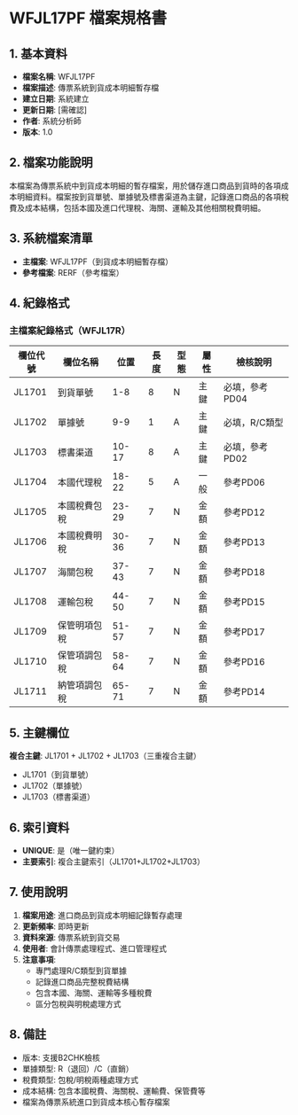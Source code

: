 # WFJL17PF 檔案規格書

## 1. 基本資料
- **檔案名稱**: WFJL17PF
- **檔案描述**: 傳票系統到貨成本明細暫存檔
- **建立日期**: 系統建立
- **更新日期**: [需確認]
- **作者**: 系統分析師
- **版本**: 1.0

## 2. 檔案功能說明
本檔案為傳票系統中到貨成本明細的暫存檔案，用於儲存進口商品到貨時的各項成本明細資料。檔案按到貨單號、單據號及標書渠道為主鍵，記錄進口商品的各項稅費及成本結構，包括本國及進口代理稅、海關、運輸及其他相關稅費明細。

## 3. 系統檔案清單
- **主檔案**: WFJL17PF（到貨成本明細暫存檔）
- **參考檔案**: RERF（參考檔案）

## 4. 紀錄格式

### 主檔案紀錄格式（WFJL17R）
| 欄位代號 | 欄位名稱 | 位置 | 長度 | 型態 | 屬性 | 檢核說明 |
|----------|----------|------|------|------|------|----------|
| JL1701 | 到貨單號 | 1-8 | 8 | N | 主鍵 | 必填，參考PD04 |
| JL1702 | 單據號 | 9-9 | 1 | A | 主鍵 | 必填，R/C類型 |
| JL1703 | 標書渠道 | 10-17 | 8 | A | 主鍵 | 必填，參考PD02 |
| JL1704 | 本國代理稅 | 18-22 | 5 | A | 一般 | 參考PD06 |
| JL1705 | 本國稅費包稅 | 23-29 | 7 | N | 金額 | 參考PD12 |
| JL1706 | 本國稅費明稅 | 30-36 | 7 | N | 金額 | 參考PD13 |
| JL1707 | 海關包稅 | 37-43 | 7 | N | 金額 | 參考PD18 |
| JL1708 | 運輸包稅 | 44-50 | 7 | N | 金額 | 參考PD15 |
| JL1709 | 保管明項包稅 | 51-57 | 7 | N | 金額 | 參考PD17 |
| JL1710 | 保管項調包稅 | 58-64 | 7 | N | 金額 | 參考PD16 |
| JL1711 | 納管項調包稅 | 65-71 | 7 | N | 金額 | 參考PD14 |

## 5. 主鍵欄位
**複合主鍵**: JL1701 + JL1702 + JL1703（三重複合主鍵）
- JL1701（到貨單號）
- JL1702（單據號）  
- JL1703（標書渠道）

## 6. 索引資料
- **UNIQUE**: 是（唯一鍵約束）
- **主要索引**: 複合主鍵索引（JL1701+JL1702+JL1703）

## 7. 使用說明
1. **檔案用途**: 進口商品到貨成本明細記錄暫存處理
2. **更新頻率**: 即時更新
3. **資料來源**: 傳票系統到貨交易
4. **使用者**: 會計傳票處理程式、進口管理程式
5. **注意事項**: 
   - 專門處理R/C類型到貨單據
   - 記錄進口商品完整稅費結構
   - 包含本國、海關、運輸等多種稅費
   - 區分包稅與明稅處理方式

## 8. 備註
- 版本: 支援B2CHK檢核
- 單據類型: R（退回）/C（直銷）
- 稅費類型: 包稅/明稅兩種處理方式
- 成本結構: 包含本國稅費、海關稅、運輸費、保管費等
- 檔案為傳票系統進口到貨成本核心暫存檔案 